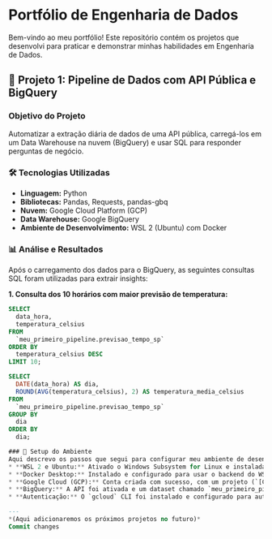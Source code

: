 # Portfólio de Engenharia de Dados

Bem-vindo ao meu portfólio! Este repositório contém os projetos que desenvolvi para praticar e demonstrar minhas habilidades em Engenharia de Dados.

## 🚀 Projeto 1: Pipeline de Dados com API Pública e BigQuery

### Objetivo do Projeto
Automatizar a extração diária de dados de uma API pública, carregá-los em um Data Warehouse na nuvem (BigQuery) e usar SQL para responder perguntas de negócio.

### 🛠️ Tecnologias Utilizadas
* **Linguagem:** Python
* **Bibliotecas:** Pandas, Requests, pandas-gbq
* **Nuvem:** Google Cloud Platform (GCP)
* **Data Warehouse:** Google BigQuery
* **Ambiente de Desenvolvimento:** WSL 2 (Ubuntu) com Docker

### 📊 Análise e Resultados
Após o carregamento dos dados para o BigQuery, as seguintes consultas SQL foram utilizadas para extrair insights:

**1. Consulta dos 10 horários com maior previsão de temperatura:**
```sql
SELECT
  data_hora,
  temperatura_celsius
FROM
  `meu_primeiro_pipeline.previsao_tempo_sp`
ORDER BY
  temperatura_celsius DESC
LIMIT 10;

SELECT
  DATE(data_hora) AS dia,
  ROUND(AVG(temperatura_celsius), 2) AS temperatura_media_celsius
FROM
  `meu_primeiro_pipeline.previsao_tempo_sp`
GROUP BY
  dia
ORDER BY
  dia;

### 📝 Setup do Ambiente
Aqui descrevo os passos que segui para configurar meu ambiente de desenvolvimento local e na nuvem.
* **WSL 2 e Ubuntu:** Ativado o Windows Subsystem for Linux e instalada a distribuição Ubuntu 22.04.
* **Docker Desktop:** Instalado e configurado para usar o backend do WSL 2, com 4 CPUs e 8GB de memória alocados.
* **Google Cloud (GCP):** Conta criada com sucesso, com um projeto (`[COLOQUE O ID DO SEU PROJETO AQUI]`) e um alerta de orçamento configurado para segurança.
* **BigQuery:** A API foi ativada e um dataset chamado `meu_primeiro_pipeline` foi criado na localização `southamerica-east1`.
* **Autenticação:** O `gcloud` CLI foi instalado e configurado para autenticação local via `gcloud auth application-default login`.

---
*(Aqui adicionaremos os próximos projetos no futuro)*
Commit changes

